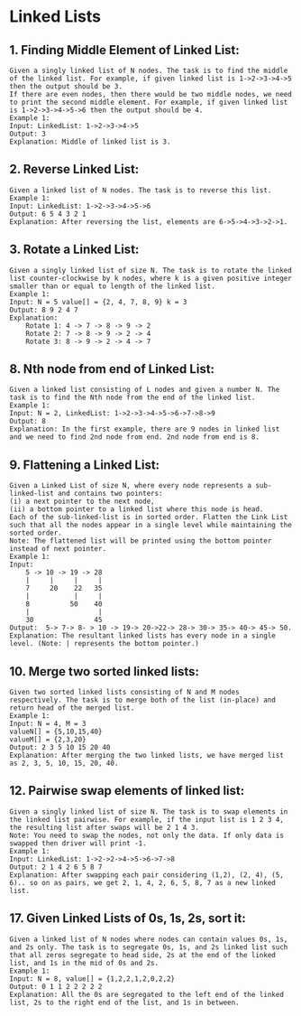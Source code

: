 # Linked Lists

## 1. Finding Middle Element of Linked List:
    Given a singly linked list of N nodes. The task is to find the middle of the linked list. For example, if given linked list is 1->2->3->4->5 then the output should be 3.
    If there are even nodes, then there would be two middle nodes, we need to print the second middle element. For example, if given linked list is 1->2->3->4->5->6 then the output should be 4.
    Example 1:
    Input: LinkedList: 1->2->3->4->5
    Output: 3 
    Explanation: Middle of linked list is 3.

## 2. Reverse Linked List:
    Given a linked list of N nodes. The task is to reverse this list.
    Example 1:
    Input: LinkedList: 1->2->3->4->5->6
    Output: 6 5 4 3 2 1
    Explanation: After reversing the list, elements are 6->5->4->3->2->1.

## 3. Rotate a Linked List:
    Given a singly linked list of size N. The task is to rotate the linked list counter-clockwise by k nodes, where k is a given positive integer smaller than or equal to length of the linked list.
    Example 1:
    Input: N = 5 value[] = {2, 4, 7, 8, 9} k = 3
    Output: 8 9 2 4 7
    Explanation:
        Rotate 1: 4 -> 7 -> 8 -> 9 -> 2
        Rotate 2: 7 -> 8 -> 9 -> 2 -> 4
        Rotate 3: 8 -> 9 -> 2 -> 4 -> 7

## 8. Nth node from end of Linked List:
    Given a linked list consisting of L nodes and given a number N. The task is to find the Nth node from the end of the linked list.
    Example 1:
    Input: N = 2, LinkedList: 1->2->3->4->5->6->7->8->9
    Output: 8
    Explanation: In the first example, there are 9 nodes in linked list and we need to find 2nd node from end. 2nd node from end is 8.  

## 9. Flattening a Linked List:
    Given a Linked List of size N, where every node represents a sub-linked-list and contains two pointers:
    (i) a next pointer to the next node,
    (ii) a bottom pointer to a linked list where this node is head.
    Each of the sub-linked-list is in sorted order. Flatten the Link List such that all the nodes appear in a single level while maintaining the sorted order. 
    Note: The flattened list will be printed using the bottom pointer instead of next pointer.
    Example 1:
    Input:
        5 -> 10 -> 19 -> 28
        |     |     |     | 
        7     20    22   35
        |           |     | 
        8          50    40
        |                 | 
        30               45
    Output:  5-> 7-> 8- > 10 -> 19-> 20->22-> 28-> 30-> 35-> 40-> 45-> 50.
    Explanation: The resultant linked lists has every node in a single level. (Note: | represents the bottom pointer.)

## 10. Merge two sorted linked lists:
    Given two sorted linked lists consisting of N and M nodes respectively. The task is to merge both of the list (in-place) and return head of the merged list.
    Example 1:
    Input: N = 4, M = 3 
    valueN[] = {5,10,15,40}
    valueM[] = {2,3,20}
    Output: 2 3 5 10 15 20 40
    Explanation: After merging the two linked lists, we have merged list as 2, 3, 5, 10, 15, 20, 40.


## 12. Pairwise swap elements of linked list:
    Given a singly linked list of size N. The task is to swap elements in the linked list pairwise. For example, if the input list is 1 2 3 4, the resulting list after swaps will be 2 1 4 3.
    Note: You need to swap the nodes, not only the data. If only data is swapped then driver will print -1.
    Example 1:
    Input: LinkedList: 1->2->2->4->5->6->7->8
    Output: 2 1 4 2 6 5 8 7
    Explanation: After swapping each pair considering (1,2), (2, 4), (5, 6).. so on as pairs, we get 2, 1, 4, 2, 6, 5, 8, 7 as a new linked list.

## 17. Given Linked Lists of 0s, 1s, 2s, sort it:
    Given a linked list of N nodes where nodes can contain values 0s, 1s, and 2s only. The task is to segregate 0s, 1s, and 2s linked list such that all zeros segregate to head side, 2s at the end of the linked list, and 1s in the mid of 0s and 2s.
    Example 1:
    Input: N = 8, value[] = {1,2,2,1,2,0,2,2}
    Output: 0 1 1 2 2 2 2 2
    Explanation: All the 0s are segregated to the left end of the linked list, 2s to the right end of the list, and 1s in between.
